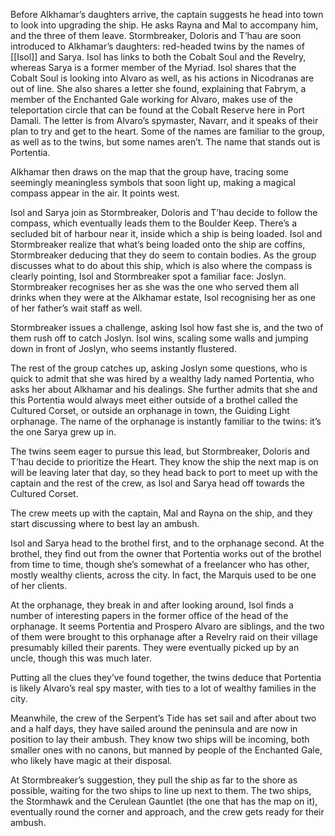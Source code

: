 Before Alkhamar’s daughters arrive, the captain suggests he head into town to look into upgrading the ship. He asks Rayna and Mal to accompany him, and the three of them leave.
Stormbreaker, Doloris and T’hau are soon introduced to Alkhamar’s daughters: red-headed twins by the names of [[Isol]] and Sarya. Isol has links to both the Cobalt Soul and the Revelry, whereas Sarya is a former member of the Myriad. Isol shares that the Cobalt Soul is looking into Alvaro as well, as his actions in Nicodranas are out of line. She also shares a letter she found, explaining that Fabrym, a member of the Enchanted Gale working for Alvaro, makes use of the teleportation circle that can be found at the Cobalt Reserve here in Port Damali.
The letter is from Alvaro’s spymaster, Navarr, and it speaks of their plan to try and get to the heart. Some of the names are familiar to the group, as well as to the twins, but some names aren’t. The name that stands out is Portentia.

Alkhamar then draws on the map that the group have, tracing some seemingly meaningless symbols that soon light up, making a magical compass appear in the air. It points west.

Isol and Sarya join as Stormbreaker, Doloris and T’hau decide to follow the compass, which eventually leads them to the Boulder Keep. There’s a secluded bit of harbour near it, inside which a ship is being loaded. Isol and Stormbreaker realize that what’s being loaded onto the ship are coffins, Stormbreaker deducing that they do seem to contain bodies. 
As the group discusses what to do about this ship, which is also where the compass is clearly pointing, Isol and Stormbreaker spot a familiar face: Joslyn. Stormbreaker recognises her as she was the one who served them all drinks when they were at the Alkhamar estate, Isol recognising her as one of her father’s wait staff as well.

Stormbreaker issues a challenge, asking Isol how fast she is, and the two of them rush off to catch Joslyn. Isol wins, scaling some walls and jumping down in front of Joslyn, who seems instantly flustered.

The rest of the group catches up, asking Joslyn some questions, who is quick to admit that she was hired by a wealthy lady named Portentia, who asks her about Alkhamar and his dealings. She further admits that she and this Portentia would always meet either outside of a brothel called the Cultured Corset, or outside an orphanage in town, the Guiding Light orphanage. The name of the orphanage is instantly familiar to the twins: it’s the one Sarya grew up in.  

The twins seem eager to pursue this lead, but Stormbreaker, Doloris and T’hau decide to prioritize the Heart. They know the ship the next map is on will be leaving later that day, so they head back to port to meet up with the captain and the rest of the crew, as Isol and Sarya head off towards the Cultured Corset. 

The crew meets up with the captain, Mal and Rayna on the ship, and they start discussing where to best lay an ambush.

Isol and Sarya head to the brothel first, and to the orphanage second. At the brothel, they find out from the owner that Portentia works out of the brothel from time to time, though she’s somewhat of a freelancer who has other, mostly wealthy clients, across the city. In fact, the Marquis used to be one of her clients.

At the orphanage, they break in and after looking around, Isol finds a number of interesting papers in the former office of the head of the orphanage. It seems Portentia and Prospero Alvaro are siblings, and the two of them were brought to this orphanage after a Revelry raid on their village presumably killed their parents. They were eventually picked up by an uncle, though this was much later.

Putting all the clues they’ve found together, the twins deduce that Portentia is likely Alvaro’s real spy master, with ties to a lot of wealthy families in the city. 

Meanwhile, the crew of the Serpent’s Tide has set sail and after about two and a half days, they have sailed around the peninsula and are now in position to lay their ambush. They know two ships will be incoming, both smaller ones with no canons, but manned by people of the Enchanted Gale, who likely have magic at their disposal. 

At Stormbreaker’s suggestion, they pull the ship as far to the shore as possible, waiting for the two ships to line up next to them. The two ships, the Stormhawk and the Cerulean Gauntlet (the one that has the map on it), eventually round the corner and approach, and the crew gets ready for their ambush. 


